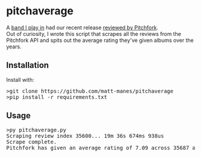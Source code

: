 # pitchaverage

A [band I play in](https://cusptunes.bandcamp.com/album/you-can-do-it-all) had our recent release [reviewed by Pitchfork](https://pitchfork.com/reviews/albums/cusp-you-can-do-it-all/).<br>
Out of curiosity, I wrote this script that scrapes all the reviews from the Pitchfork API and spits out the average rating they've given albums over the years.


## Installation

Install with:

<pre>
>git clone https://github.com/matt-manes/pitchaverage
>pip install -r requirements.txt
</pre>



## Usage

<pre>
>py pitchaverage.py
Scraping review index 35600... 19m 36s 674ms 938us
Scrape complete.
Pitchfork has given an average rating of 7.09 across 35687 albums.
</pre>
